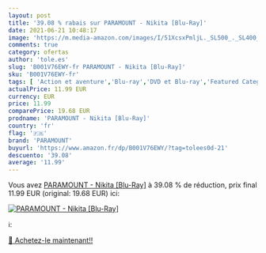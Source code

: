 ```yaml
---
layout: post
title: '39.08 % rabais sur PARAMOUNT - Nikita [Blu-Ray]'
date: 2021-06-21 10:48:17
image: 'https://m.media-amazon.com/images/I/51XcsxPmljL._SL500_._SL400_.jpg'
comments: true
category: ofertas
author: 'tole.es'
slug: 'B001V76EWY-fr PARAMOUNT - Nikita [Blu-Ray]'
sku: 'B001V76EWY-fr'
tags: [ 'Action et aventure','Blu-ray','DVD et Blu-ray','Featured Categories','Films','Thriller','paramount', ]
actualPrice: 11.99 EUR
currency: EUR
price: 11.99
comparePrice: 19.68 EUR
prodname: 'PARAMOUNT - Nikita [Blu-Ray]'
country: 'fr'
flag: '🇫🇷'
brand: 'PARAMOUNT'
buyurl: 'https://www.amazon.fr/dp/B001V76EWY/?tag=tolees0d-21'
descuento: '39.08'
average: '11.99'
---
```


Vous avez [PARAMOUNT - Nikita [Blu-Ray]](https://www.amazon.fr/dp/B001V76EWY/?tag=tolees0d-21)  à  39.08 % de réduction, prix final  11.99 EUR (original: 19.68 EUR) ici:

[![PARAMOUNT - Nikita [Blu-Ray]](https://m.media-amazon.com/images/I/51XcsxPmljL._SL500_._SL400_.jpg)](https://www.amazon.fr/dp/B001V76EWY/?tag=tolees0d-21)

ℹ️:


[🛒 Achetez-le maintenant!!](https://www.amazon.fr/dp/B001V76EWY/?tag=tolees0d-21)
